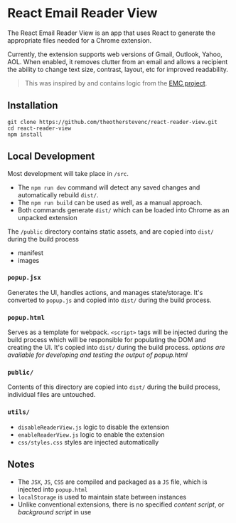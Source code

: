 # React Email Reader View

The React Email Reader View is an app that uses React to generate the appropriate files needed for a Chrome extension.

Currently, the extension supports web versions of Gmail, Outlook, Yahoo, AOL. When enabled, it removes clutter from an email and allows a recipient the ability to change text size, contrast, layout, etc for improved readability.

> This was inspired by and contains logic from the [EMC project](https://github.com/email-markup-consortium/email-reader-view).

## Installation

```
git clone https://github.com/theotherstevenc/react-reader-view.git
cd react-reader-view
npm install
```

## Local Development

Most development will take place in `/src`.

- The `npm run dev` command will detect any saved changes and automatically rebuild `dist/`.
- The `npm run build` can be used as well, as a manual approach.
- Both commands generate `dist/` which can be loaded into Chrome as an unpacked extension

The `/public` directory contains static assets, and are copied into `dist/` during the build process

- manifest
- images

### `popup.jsx`

Generates the UI, handles actions, and manages state/storage. It's converted to `popup.js` and copied into `dist/` during the build process.

### `popup.html`

Serves as a template for webpack. `<script>` tags will be injected during the build process which will be responsible for populating the DOM and creating the UI. It's copied into `dist/` during the build process. _options are available for developing and testing the output of popup.html_

### `public/`

Contents of this directory are copied into `dist/` during the build process, individual files are untouched.

### `utils/`

- `disableReaderView.js` logic to disable the extension
- `enableReaderView.js` logic to enable the extension
- `css/styles.css` styles are injected automatically

## Notes

- The `JSX`, `JS`, `CSS` are compiled and packaged as a `JS` file, which is injected into `popup.html`
- `localStorage` is used to maintain state between instances
- Unlike conventional extensions, there is no specified _content script_, or _background script_ in use

